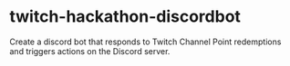 # twitch-hackathon-discordbot
Create a discord bot that responds to Twitch Channel Point redemptions and triggers actions on the Discord server.

